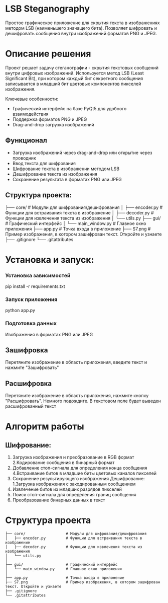 # LSB Steganography
Простое графическое приложение для скрытия текста в изображениях методом LSB (наименьшего значащего бита).
Позволяет шифровать и дешифровать сообщения внутри изображений форматов PNG и JPEG.

# Описание решения
Проект решает задачу стеганографии - скрытия текстовых сообщений внутри цифровых изображений. Используется метод LSB (Least Significant Bit), при котором каждый бит секретного сообщения записывается в младший бит цветовых компонентов пикселей изображения.

Ключевые особенности:
- Графический интерфейс на базе PyQt5 для удобного взаимодействия
- Поддержка форматов PNG и JPEG
- Drag-and-drop загрузка изображений

## Функционал
- Загрузка изображений через drag-and-drop или открытие через проводник
- Ввод текста для шифрования
- Шифрование текста в изображении методом LSB
- Дешифрование текста из изображения
- Сохранение результата в форматах PNG или JPEG

## Структура проекта:
├── core/ # Модули для шифрования/дешифрования
│ ├── encoder.py # Функции для встраивания текста в изображение
│ ├── decoder.py # Функции для извлечения текста из изображения
│ └── utils.py
├── gui/ # Графический интерфейс
│ └── main_window.py # Главное окно приложения
├── app.py # Точка входа в приложение
├── S7.png # Пример изображения, в котором зашифрован текст. Откройте и узнаете
├── .gitignore
└── .gitattributes

# Установка и запуск:
### Установка зависимостей
pip install -r requirements.txt
### Запуск приложения 
python app.py
### Подготовка данных
Изображения в форматах PNG или JPEG
## Зашифровка
Перетяните изображение в область приложения, введите текст и нажмите "Зашифровать"
## Расшифровка
Перетяните изображение в область приложения, нажмите кнопку "Расшифровать". Немного подождите. В текстовом поле будет выведен расшифрованный текст

# Алгоритм работы
## Шифрование:
1. Загрузка изображения и преобразование в RGB формат
2.Кодирование сообщения в бинарный формат
3. Добавление стоп-сигнала для определения конца сообщения
4.Встраивание битов в младшие биты цветовых каналов пикселей
5. Сохранение результирующего изображения
Дешифрование:
1.Загрузка изображения с закодированным сообщением
2. Извлечение битов из младших разрядов пикселей
3. Поиск стоп-сигнала для определения границ сообщения
4. Преобразование бинарных данных в текст

# Структура проекта
```
├── core/                  # Модули для шифрования/дешифрования
│   ├── encoder.py         # Функции для встраивания текста в изображение
│   ├── decoder.py         # Функции для извлечения текста из изображения
│   └── utils.py
│
├── gui/                   # Графический интерфейс
│   └── main_window.py     # Главное окно приложения
│
├── app.py                 # Точка входа в приложение
├── S7.png                 # Пример изображения, в котором зашифрован текст. Откройте и узнаете
├── .gitignore
└── .gitattributes
```

